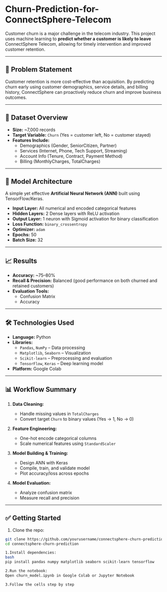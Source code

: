 # Churn-Prediction-for-ConnectSphere-Telecom

Customer churn is a major challenge in the telecom industry. This project uses machine learning to **predict whether a customer is likely to leave** ConnectSphere Telecom, allowing for timely intervention and improved customer retention.

---

## 🧠 Problem Statement

Customer retention is more cost-effective than acquisition. By predicting churn early using customer demographics, service details, and billing history, ConnectSphere can proactively reduce churn and improve business outcomes.

---

## 📂 Dataset Overview

- **Size:** ~7,000 records
- **Target Variable:** `Churn` (Yes = customer left, No = customer stayed)
- **Features Include:**
  - Demographics (Gender, SeniorCitizen, Partner)
  - Services (Internet, Phone, Tech Support, Streaming)
  - Account Info (Tenure, Contract, Payment Method)
  - Billing (MonthlyCharges, TotalCharges)

---

## 🤖 Model Architecture

A simple yet effective **Artificial Neural Network (ANN)** built using TensorFlow/Keras.

- **Input Layer:** All numerical and encoded categorical features
- **Hidden Layers:** 2 Dense layers with ReLU activation
- **Output Layer:** 1 neuron with Sigmoid activation for binary classification
- **Loss Function:** `binary_crossentropy`
- **Optimizer:** `adam`
- **Epochs:** 50
- **Batch Size:** 32

---

## 📈 Results

- **Accuracy:** ~75–80%
- **Recall & Precision:** Balanced (good performance on both churned and retained customers)
- **Evaluation Tools:**
  - Confusion Matrix
  - Accuracy

---

## 🛠️ Technologies Used

- **Language:** Python
- **Libraries:**
  - `Pandas`, `NumPy` – Data processing
  - `Matplotlib`, `Seaborn` – Visualization
  - `Scikit-learn` – Preprocessing and evaluation
  - `TensorFlow`, `Keras` – Deep learning model
- **Platform:** Google Colab

---

## 📊 Workflow Summary

1. **Data Cleaning:**
   - Handle missing values in `TotalCharges`
   - Convert target `Churn` to binary values (Yes → 1, No → 0)

2. **Feature Engineering:**
   - One-hot encode categorical columns
   - Scale numerical features using `StandardScaler`

3. **Model Building & Training:**
   - Design ANN with Keras
   - Compile, train, and validate model
   - Plot accuracy/loss across epochs

4. **Model Evaluation:**
   - Analyze confusion matrix
   - Measure recall and precision

---



## ✅ Getting Started

1. Clone the repo:
```bash
git clone https://github.com/yourusername/connectsphere-churn-prediction.git
cd connectsphere-churn-prediction

1.Install dependencies:
bash
pip install pandas numpy matplotlib seaborn scikit-learn tensorflow

2.Run the notebook:
Open churn_model.ipynb in Google Colab or Jupyter Notebook

3.Follow the cells step by step

